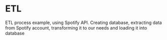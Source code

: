 # ETL
ETL process example, using Spotify API. Creating database, extracting data from Spotify account, transforming it to our needs and loading it into database
